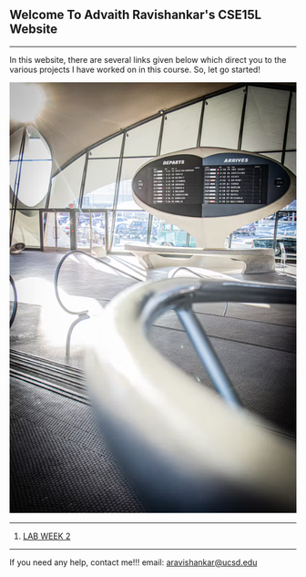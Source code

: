 ## Welcome To Advaith Ravishankar's CSE15L Website
***
In this website, there are several links given below which direct you to the various projects I have worked on in this course. So, let go started!

![HomePageImage](./images/index/index_page.png)

***

1. [LAB WEEK 2](https://advaithravishankar.github.io/cse15l-lab-reports/labs/lab-week-2.html)


***
If you need any help, contact me!!!
email: aravishankar@ucsd.edu
